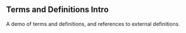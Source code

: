 
## Terms and Definitions Intro

<!-- Leave this code snippet if you want an alphabet index -->
<div id="alphabet-index-h7vc6omi2hr2880"></div>

A demo of terms and definitions, and references to external definitions.
